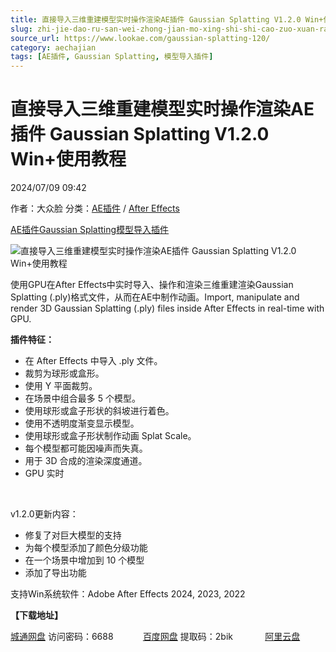 ```yaml
---
title: 直接导入三维重建模型实时操作渲染AE插件 Gaussian Splatting V1.2.0 Win+使用教程
slug: zhi-jie-dao-ru-san-wei-zhong-jian-mo-xing-shi-shi-cao-zuo-xuan-ran-aecha-jian-gaussian-splatting-v1-2-0-win-shi-yong-jiao-cheng
source_url: https://www.lookae.com/gaussian-splatting-120/
category: aechajian
tags: [AE插件, Gaussian Splatting, 模型导入插件]
---
```

# 直接导入三维重建模型实时操作渲染AE插件 Gaussian Splatting V1.2.0 Win+使用教程

2024/07/09 09:42

作者：大众脸
分类：[AE插件](https://www.lookae.com/after-effects/aechajian/) / [After Effects](https://www.lookae.com/after-effects/)

[AE插件](https://www.lookae.com/tag/ae%e6%8f%92%e4%bb%b6/)[Gaussian Splatting](https://www.lookae.com/tag/gaussian-splatting/)[模型导入插件](https://www.lookae.com/tag/%e6%a8%a1%e5%9e%8b%e5%af%bc%e5%85%a5%e6%8f%92%e4%bb%b6/)

![直接导入三维重建模型实时操作渲染AE插件 Gaussian Splatting V1.2.0 Win+使用教程](https://www.lookae.com/wp-content/uploads/2024/04/Gaussian-Splatting.jpg "直接导入三维重建模型实时操作渲染AE插件 Gaussian Splatting V1.2.0 Win+使用教程-LookAE.com")

使用GPU在After Effects中实时导入、操作和渲染三维重建渲染Gaussian Splatting (.ply)格式文件，从而在AE中制作动画。Import, manipulate and render 3D Gaussian Splatting (.ply) files inside After Effects in real-time with GPU.

**插件特征：**

* 在 After Effects 中导入 .ply 文件。
* 裁剪为球形或盒形。
* 使用 Y 平面裁剪。
* 在场景中组合最多 5 个模型。
* 使用球形或盒子形状的斜坡进行着色。
* 使用不透明度渐变显示模型。
* 使用球形或盒子形状制作动画 Splat Scale。
* 每个模型都可能因噪声而失真。
* 用于 3D 合成的渲染深度通道。
* GPU 实时

[﻿](https://cloud.video.taobao.com/play/u/null/p/1/e/6/t/1/459436708480.mp4)

v1.2.0更新内容：

* 修复了对巨大模型的支持
* 为每个模型添加了颜色分级功能
* 在一个场景中增加到 10 个模型
* 添加了导出功能

支持Win系统软件：Adobe After Effects 2024, 2023, 2022

**【下载地址】**

[城通网盘](https://url70.ctfile.com/f/2827370-1320374860-a5ad1c?p=4431) 访问密码：6688            [百度网盘](https://pan.baidu.com/s/124GHxYAGj8EQG5x9B_rIBA?pwd=2bik) 提取码：2bik             [阿里云盘](https://www.alipan.com/s/95Jr4XR2fTo)
